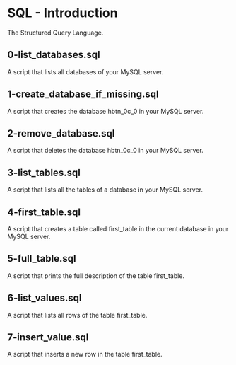 # SQL - Introduction
The Structured Query Language.
## 0-list_databases.sql
A script that lists all databases of your MySQL server.
## 1-create_database_if_missing.sql
A script that creates the database hbtn_0c_0 in your MySQL server.
## 2-remove_database.sql
A script that deletes the database hbtn_0c_0 in your MySQL server.
## 3-list_tables.sql
A script that lists all the tables of a database in your MySQL server.
## 4-first_table.sql
A script that creates a table called first_table in the current database in your MySQL server.
## 5-full_table.sql
A script that prints the full description of the table first_table.
## 6-list_values.sql
A script that lists all rows of the table first_table.
## 7-insert_value.sql
A script that inserts a new row in the table first_table.
